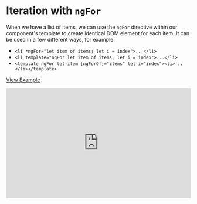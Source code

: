 # Iteration with `ngFor`

When we have a list of items, we can use the `ngFor` directive within our component's template to create identical DOM element for each item. It can be used in a few different ways, for example:

- `<li *ngFor="let item of items; let i = index">...</li>`
- `<li template="ngFor let item of items; let i = index">...</li>`
- `<template ngFor let-item [ngForOf]="items" let-i="index"><li>...</li></template>`

[View Example](http://plnkr.co/edit/ocL5lDcXwW4BDSqGNBeD?p=preview)

<iframe class="no-pdf" style="width: 100%; height: 300px" src="http://embed.plnkr.co/ocL5lDcXwW4BDSqGNBeD/" frameborder="0" allowfullscren="allowfullscren"></iframe>